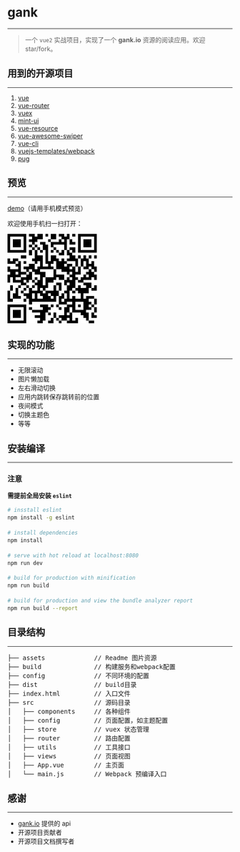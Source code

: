 # gank
---
> 一个 `vue2` 实战项目，实现了一个 **gank.io** 资源的阅读应用。欢迎 star/fork。

## 用到的开源项目
***
1. [vue](https://github.com/vuejs/vue)
2. [vue-router](https://github.com/vuejs/vue-router)
3. [vuex](https://github.com/vuejs/vuex)
4. [mint-ui](https://github.com/ElemeFE/mint-ui)
5. [vue-resource](https://github.com/pagekit/vue-resource)
6. [vue-awesome-swiper](https://github.com/surmon-china/vue-awesome-swiper)
7. [vue-cli](https://github.com/vuejs/vue-cli)
8. [vuejs-templates/webpack](https://github.com/vuejs-templates/webpack)
9. [pug](https://github.com/pugjs/pug)

## 预览
***
[demo](http://xandeer.me/gank)（请用手机模式预览）

欢迎使用手机扫一扫打开：

[![qrcode](assets/qrcode.png)](http://xandeer.me/gank)

## 实现的功能
***
- 无限滚动
- 图片懒加载
- 左右滑动切换
- 应用内跳转保存跳转前的位置
- 夜间模式
- 切换主题色
- 等等

## 安装编译
***
### 注意

**需提前全局安装 `eslint`**

``` bash
# insstall eslint
npm install -g eslint

# install dependencies
npm install

# serve with hot reload at localhost:8080
npm run dev

# build for production with minification
npm run build

# build for production and view the bundle analyzer report
npm run build --report
```

## 目录结构
***
<pre>
├── assets             // Readme 图片资源
├── build              // 构建服务和webpack配置
├── config             // 不同环境的配置
├── dist               // build目录
├── index.html         // 入口文件
├── src                // 源码目录
│   ├── components     // 各种组件
│   ├── config         // 页面配置，如主题配置
│   ├── store          // vuex 状态管理
│   ├── router         // 路由配置
│   ├── utils          // 工具接口
│   ├── views          // 页面视图
│   ├── App.vue        // 主页面
│   └── main.js        // Webpack 预编译入口
</pre>

## 感谢
---
- [gank.io](http://gank.io/api) 提供的 api
- 开源项目贡献者
- 开源项目文档撰写者
